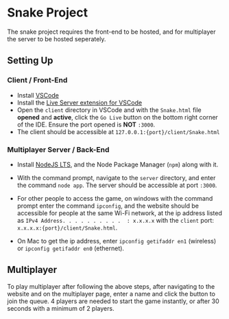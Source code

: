 # Snake Project

The snake project requires the front-end to be hosted, and for multiplayer the server to be hosted seperately.

## Setting Up

### Client / Front-End

-   Install [VSCode](https://code.visualstudio.com/)
-   Install the [Live Server extension for VSCode](https://marketplace.visualstudio.com/items?itemName=ritwickdey.LiveServer)
-   Open the `client` directory in VSCode and with the `Snake.html` file **opened** and **active**, click the `Go Live` button on the bottom right corner of the IDE. Ensure the port opened is **NOT** `:3000`.
-   The client should be accessible at `127.0.0.1:{port}/client/Snake.html`

### Multiplayer Server / Back-End

-   Install [NodeJS LTS](https://nodejs.org/en/download/current), and the Node Package Manager (`npm`) along with it.

-   With the command prompt, navigate to the `server` directory, and enter the command `node app`. The server should be accessible at port `:3000`.

-   For other people to access the game, on windows with the command prompt enter the command `ipconfig`, and the website should be accessible for people at the same Wi-Fi network, at the ip address listed as `IPv4 Address. . . . . . . . . .  : x.x.x.x` with the `client` port: `x.x.x.x:{port}/client/Snake.html`.

-   On Mac to get the ip address, enter `ipconfig getifaddr en1` (wireless) or `ipconfig getifaddr en0` (ethernet).

## Multiplayer

To play multiplayer after following the above steps, after navigating to the website and on the multiplayer page, enter a name and click the button to join the queue. 4 players are needed to start the game instantly, or after 30 seconds with a minimum of 2 players.
